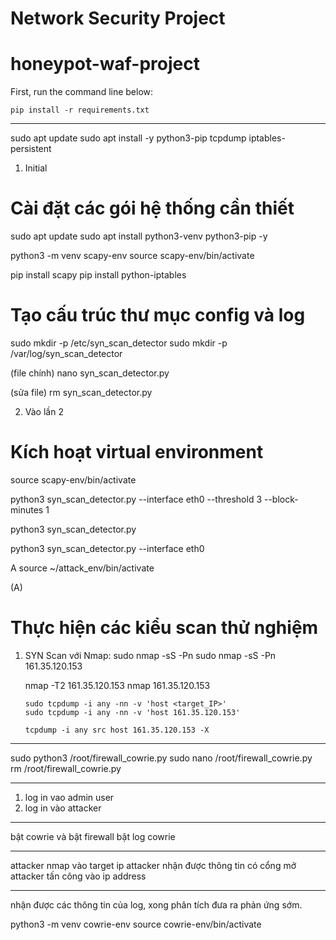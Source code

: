 # Network Security Project

# honeypot-waf-project

First, run the command line below:

`pip install -r requirements.txt`

---

sudo apt update
sudo apt install -y python3-pip tcpdump iptables-persistent

1. Initial

# Cài đặt các gói hệ thống cần thiết

sudo apt update
sudo apt install python3-venv python3-pip -y

python3 -m venv scapy-env
source scapy-env/bin/activate

pip install scapy
pip install python-iptables

# Tạo cấu trúc thư mục config và log

sudo mkdir -p /etc/syn_scan_detector
sudo mkdir -p /var/log/syn_scan_detector

(file chính)
nano syn_scan_detector.py

(sửa file)
rm syn_scan_detector.py

2. Vào lần 2

# Kích hoạt virtual environment

source scapy-env/bin/activate

python3 syn_scan_detector.py --interface eth0 --threshold 3 --block-minutes 1

python3 syn_scan_detector.py

python3 syn_scan_detector.py --interface eth0

A
source ~/attack_env/bin/activate

(A)

# Thực hiện các kiểu scan thử nghiệm

1.  SYN Scan với Nmap:
    sudo nmap -sS -Pn <target-ip>
    sudo nmap -sS -Pn 161.35.120.153

    nmap -T2 161.35.120.153
    nmap 161.35.120.153

        sudo tcpdump -i any -nn -v 'host <target_IP>'
        sudo tcpdump -i any -nn -v 'host 161.35.120.153'

        tcpdump -i any src host 161.35.120.153 -X

---

sudo python3 /root/firewall_cowrie.py
sudo nano /root/firewall_cowrie.py
rm /root/firewall_cowrie.py

---

1. log in vao admin user
2. log in vào attacker

---

bật cowrie
và
bật firewall
bật log cowrie

---

attacker nmap vào target ip
attacker nhận được thông tin có cổng mở
attacker tấn công vào ip address

---

nhận được các thông tin của log, xong phân tích đưa ra phản ứng sớm.

python3 -m venv cowrie-env
source cowrie-env/bin/activate
